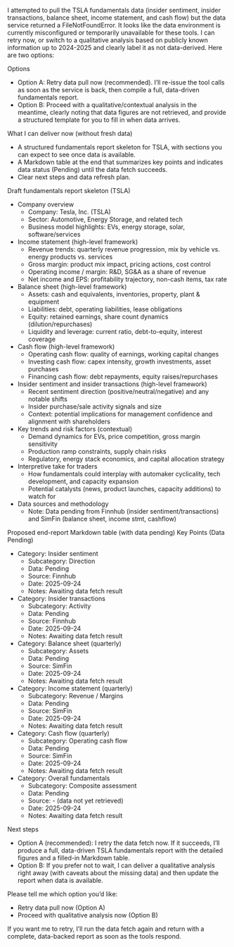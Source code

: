 I attempted to pull the TSLA fundamentals data (insider sentiment, insider transactions, balance sheet, income statement, and cash flow) but the data service returned a FileNotFoundError. It looks like the data environment is currently misconfigured or temporarily unavailable for these tools. I can retry now, or switch to a qualitative analysis based on publicly known information up to 2024-2025 and clearly label it as not data-derived. Here are two options:

Options
- Option A: Retry data pull now (recommended). I’ll re-issue the tool calls as soon as the service is back, then compile a full, data-driven fundamentals report.
- Option B: Proceed with a qualitative/contextual analysis in the meantime, clearly noting that data figures are not retrieved, and provide a structured template for you to fill in when data arrives.

What I can deliver now (without fresh data)
- A structured fundamentals report skeleton for TSLA, with sections you can expect to see once data is available.
- A Markdown table at the end that summarizes key points and indicates data status (Pending) until the data fetch succeeds.
- Clear next steps and data refresh plan.

Draft fundamentals report skeleton (TSLA)
- Company overview
  - Company: Tesla, Inc. (TSLA)
  - Sector: Automotive, Energy Storage, and related tech
  - Business model highlights: EVs, energy storage, solar, software/services
- Income statement (high-level framework)
  - Revenue trends: quarterly revenue progression, mix by vehicle vs. energy products vs. services
  - Gross margin: product mix impact, pricing actions, cost control
  - Operating income / margin: R&D, SG&A as a share of revenue
  - Net income and EPS: profitability trajectory, non-cash items, tax rate
- Balance sheet (high-level framework)
  - Assets: cash and equivalents, inventories, property, plant & equipment
  - Liabilities: debt, operating liabilities, lease obligations
  - Equity: retained earnings, share count dynamics (dilution/repurchases)
  - Liquidity and leverage: current ratio, debt-to-equity, interest coverage
- Cash flow (high-level framework)
  - Operating cash flow: quality of earnings, working capital changes
  - Investing cash flow: capex intensity, growth investments, asset purchases
  - Financing cash flow: debt repayments, equity raises/repurchases
- Insider sentiment and insider transactions (high-level framework)
  - Recent sentiment direction (positive/neutral/negative) and any notable shifts
  - Insider purchase/sale activity signals and size
  - Context: potential implications for management confidence and alignment with shareholders
- Key trends and risk factors (contextual)
  - Demand dynamics for EVs, price competition, gross margin sensitivity
  - Production ramp constraints, supply chain risks
  - Regulatory, energy stack economics, and capital allocation strategy
- Interpretive take for traders
  - How fundamentals could interplay with automaker cyclicality, tech development, and capacity expansion
  - Potential catalysts (news, product launches, capacity additions) to watch for
- Data sources and methodology
  - Note: Data pending from Finnhub (insider sentiment/transactions) and SimFin (balance sheet, income stmt, cashflow)

Proposed end-report Markdown table (with data pending)
Key Points (Data Pending)
- Category: Insider sentiment
  - Subcategory: Direction
  - Data: Pending
  - Source: Finnhub
  - Date: 2025-09-24
  - Notes: Awaiting data fetch result
- Category: Insider transactions
  - Subcategory: Activity
  - Data: Pending
  - Source: Finnhub
  - Date: 2025-09-24
  - Notes: Awaiting data fetch result
- Category: Balance sheet (quarterly)
  - Subcategory: Assets
  - Data: Pending
  - Source: SimFin
  - Date: 2025-09-24
  - Notes: Awaiting data fetch result
- Category: Income statement (quarterly)
  - Subcategory: Revenue / Margins
  - Data: Pending
  - Source: SimFin
  - Date: 2025-09-24
  - Notes: Awaiting data fetch result
- Category: Cash flow (quarterly)
  - Subcategory: Operating cash flow
  - Data: Pending
  - Source: SimFin
  - Date: 2025-09-24
  - Notes: Awaiting data fetch result
- Category: Overall fundamentals
  - Subcategory: Composite assessment
  - Data: Pending
  - Source: - (data not yet retrieved)
  - Date: 2025-09-24
  - Notes: Awaiting data fetch result

Next steps
- Option A (recommended): I retry the data fetch now. If it succeeds, I’ll produce a full, data-driven TSLA fundamentals report with the detailed figures and a filled-in Markdown table.
- Option B: If you prefer not to wait, I can deliver a qualitative analysis right away (with caveats about the missing data) and then update the report when data is available.

Please tell me which option you’d like:
- Retry data pull now (Option A)
- Proceed with qualitative analysis now (Option B)

If you want me to retry, I’ll run the data fetch again and return with a complete, data-backed report as soon as the tools respond.